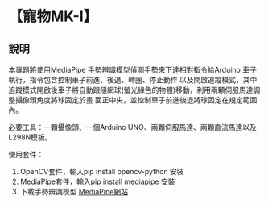 # 【寵物MK-I】
## 說明
本專題將使用MediaPipe 手勢辨識模型偵測手勢來下達相對指令給Arduino 車子執行，指令包含控制車子前進、後退、轉圈、停止動作
以及開啟追蹤模式，其中追蹤模式開啟後車子將自動跟隨網球(螢光綠色的物體)移動，利用兩顆伺服馬達調整攝像頭角度將球固定於畫
面正中央，並控制車子前進後退將球固定在規定範圍內。

必要工具：一顆攝像頭、一個Arduino UNO、兩顆伺服馬達、兩顆直流馬達以及L298N模板。

使用套件：
1. OpenCV套件，輸入pip install opencv-python 安裝
2. MediaPipe套件，輸入pip install mediapipe 安裝
3. 下載手勢辨識模型 [MediaPipe網站](https://ai.google.dev/edge/mediapipe/solutions/vision/gesture_recognizer?hl=zh-tw)
